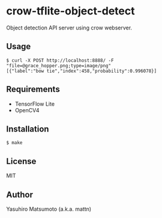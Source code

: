 # crow-tflite-object-detect

Object detection API server using crow webserver.

## Usage

```
$ curl -X POST http://localhost:8888/ -F "file=@grace_hopper.png;type=image/png"
[{"label":"bow tie","index":458,"probability":0.996078}]
```

## Requirements

* TensorFlow Lite
* OpenCV4

## Installation

```
$ make
```

## License

MIT

## Author

Yasuhiro Matsumoto (a.k.a. mattn)
